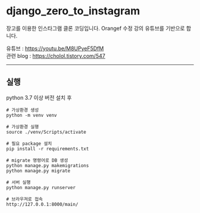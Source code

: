 # django_zero_to_instagram

장고를 이용한 인스타그램 클론 코딩입니다.
Orangef 수정
강의 유튜브를 기반으로 합니다.

유튜브 : https://youtu.be/M8UPyeF5DfM  
관련 blog : https://cholol.tistory.com/547

---

## 실행

python 3.7 이상 버전 설치 후

```
# 가상환경 생성 
python -m venv venv

# 가상환경 실행
source ./venv/Scripts/activate

# 필요 package 설치
pip install -r requirements.txt

# migrate 명령어로 DB 생성
python manage.py makemigrations
python manage.py migrate

# 서버 실행
python manage.py runserver

# 브라우져로 접속
http://127.0.0.1:8000/main/
```
